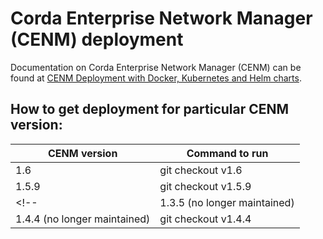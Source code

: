 # Corda Enterprise Network Manager (CENM) deployment

Documentation on Corda Enterprise Network Manager (CENM) can be found at [CENM Deployment with Docker, Kubernetes and Helm charts](https://docs.r3.com/en/platform/corda/1.6/cenm/deployment-kubernetes.html).

## How to get deployment for particular CENM version:

| CENM version                 | Command to run      |
|------------------------------|---------------------|
| 1.6                          | git checkout v1.6   |
| 1.5.9                        | git checkout v1.5.9 |
<!-- | 1.3.5 (no longer maintained) | git checkout v1.3.5 |
| 1.4.4 (no longer maintained) | git checkout v1.4.4 | -->
